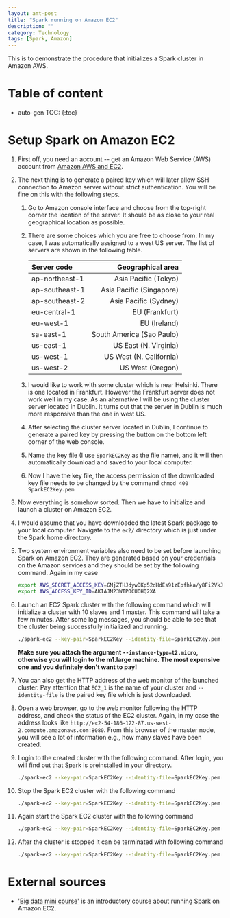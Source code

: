 ```yaml
---
layout: amt-post
title: "Spark running on Amazon EC2"
description: ""
category: Technology
tags: [Spark, Amazon]
---
```

 
This is to demonstrate the procedure that initializes a Spark cluster in Amazon AWS.

# Table of content
* auto-gen TOC:
{:toc}


# Setup Spark on Amazon EC2

1. First off, you need an account -- get an Amazon Web Service (AWS) account from [Amazon AWS and EC2](https://aws.amazon.com/ec2/).

1. The next thing is to generate a paired key which will later allow SSH connection to Amazon server without strict authentication. You will be fine on this with the following steps.

   1. Go to Amazon console interface and choose from the top-right corner the location of the server. It should be as close to your real geographical location as possible.
   1. There are some choices which you are free to choose from. In my case, I was automatically assigned to a west US server. The list of servers are shown in the following table.
    
      |Server code | Geographical area|
      |:---|---:|
      |ap-northeast-1 | Asia Pacific (Tokyo)
      |ap-southeast-1 | Asia Pacific (Singapore)
      |ap-southeast-2 | Asia Pacific (Sydney)
      |eu-central-1 | EU (Frankfurt)
      |eu-west-1 | EU (Ireland)
      |sa-east-1 | South America (Sao Paulo)
      |us-east-1 | US East (N. Virginia)
      |us-west-1 | US West (N. California)
      |us-west-2 | US West (Oregon)

   1. I would like to work with some cluster which is near Helsinki. There is one located in Frankfurt. However the Frankfurt server does not work well in my case. As an alternative I will be using the cluster server located in Dublin. It turns out that the server in Dublin is much more responsive than the one in west US.
   1. After selecting the cluster server located in Dublin, I continue to generate a paired key by pressing the button on the bottom left corner of the web console.
   1. Name the key file (I use `SparkEC2Key` as the file name), and it will then automatically download and saved to your local computer.
   1. Now I have the key file, the access permission of the downloaded key file needs to be changed by the command `chmod 400 SparkEC2Key.pem`

1. Now everything is somehow sorted. Then we have to initialize and launch a cluster on Amazon EC2.

1. I would assume that you have downloaded the latest Spark package to your local computer. Navigate to the `ec2/` directory which is just under the Spark home directory.

1. Two system environment variables also need to be set before launching Spark on Amazon EC2. They are generated based on your credentials on the Amazon services and they should be set by the following command. Again in my case
   ```bash
   export AWS_SECRET_ACCESS_KEY=GMjZTHJdywDKp52dHdEs91zEpfhka/y8Fi2VkJE9
   export AWS_ACCESS_KEY_ID=AKIAJM23WTPOCUOHQ2XA
   ```

1. Launch an EC2 Spark cluster with the following command which will initialize a cluster with 10 slaves and 1 master. This command will take a few minutes. After some log messages, you should be able to see that the cluster being successfully initialized and running. 
   ```bash
   ./spark-ec2 --key-pair=SparkEC2Key --identity-file=SparkEC2Key.pem --region=eu-west-1 --worker-instances=10 --instance-type=t2.micro launch EC2_1
   ```

   **Make sure you attach the argument `--instance-type=t2.micro`, otherwise you will login to the m1.large machine. The most expensive one and you definitely don't want to pay!**

1. You can also get the HTTP address of the web monitor of the launched cluster. Pay attention that `EC2_1` is the name of your cluster and `--identity-file` is the paired key file which is just downloaded.

1. Open a web browser, go to the web monitor following the HTTP address, and check the status of the EC2 cluster. Again, in my case the address looks like `http://ec2-54-186-122-87.us-west-2.compute.amazonaws.com:8080`. From this browser of the master node, you will see a lot of information e.g., how many slaves have been created.

1. Login to the created cluster with the following command. After login, you will find out that Spark is preinstalled in your directory.

   ```bash
   ./spark-ec2 --key-pair=SparkEC2Key --identity-file=SparkEC2Key.pem --region=eu-west-1 login EC2_1
   ```

1. Stop the Spark EC2 cluster with the following command

   ```bash
   ./spark-ec2 --key-pair=SparkEC2Key --identity-file=SparkEC2Key.pem --region=eu-west-1 stop EC2_1
   ```

1. Again start the Spark EC2 cluster with the following command

   ```bash
   ./spark-ec2 --key-pair=SparkEC2Key --identity-file=SparkEC2Key.pem --region=eu-west-1 start EC2_1
   ```

1. After the cluster is stopped it can be terminated with following command

   ```bash
   ./spark-ec2 --key-pair=SparkEC2Key --identity-file=SparkEC2Key.pem --region=eu-west-1 destroy EC2_1
   ```


# External sources

- ['Big data mini course'](http://ampcamp.berkeley.edu/big-data-mini-course/index.html) is an introductory course about running Spark  on Amazon EC2.



